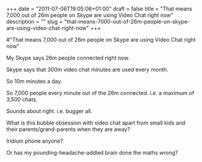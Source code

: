 +++
date = "2011-07-06T19:05:06+01:00"
draft = false
title = "That means 7,000 out of 26m people on Skype are using Video Chat right now"
description = ""
slug = "that-means-7000-out-of-26m-people-on-skype-are-using-video-chat-right-now"
+++

#"That means 7,000 out of 26m people on Skype are using Video Chat right now"


 <div>My Skype says 26m people connected right now.</div><p />Skype says that 300m video chat minutes are used every month.<p /><div>So 10m minutes a day.</div><p /><div>So 7,000 people every minute out of the 26m connected. i.e. a maximum of 3,500 chats.<p /><div>Sounds about right. i.e. bugger all. <p /></div></div><div>What is this bubble obsession with video chat apart from small kids and their parents/grand-parents when they are away?</div><p /><div>Iridium phone anyone?</div><p /><div> Or has my pounding-headache-addled brain done the maths wrong?</div>
 